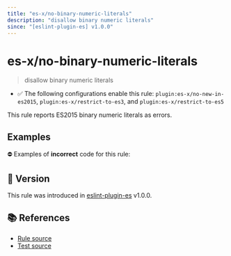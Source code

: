 ```yaml
---
title: "es-x/no-binary-numeric-literals"
description: "disallow binary numeric literals"
since: "[eslint-plugin-es] v1.0.0"
---
```


# es-x/no-binary-numeric-literals
> disallow binary numeric literals

- ✅ The following configurations enable this rule: `plugin:es-x/no-new-in-es2015`, `plugin:es-x/restrict-to-es3`, and `plugin:es-x/restrict-to-es5`

This rule reports ES2015 binary numeric literals as errors.

## Examples

⛔ Examples of **incorrect** code for this rule:

<eslint-playground type="bad" code="/*eslint es-x/no-binary-numeric-literals: error */
let a = 0b1010
" />

## 🚀 Version

This rule was introduced in [eslint-plugin-es] v1.0.0.

[eslint-plugin-es]: https://github.com/mysticatea/eslint-plugin-es

## 📚 References

- [Rule source](https://github.com/ota-meshi/eslint-plugin-es-x/blob/master/lib/rules/no-binary-numeric-literals.js)
- [Test source](https://github.com/ota-meshi/eslint-plugin-es-x/blob/master/tests/lib/rules/no-binary-numeric-literals.js)

